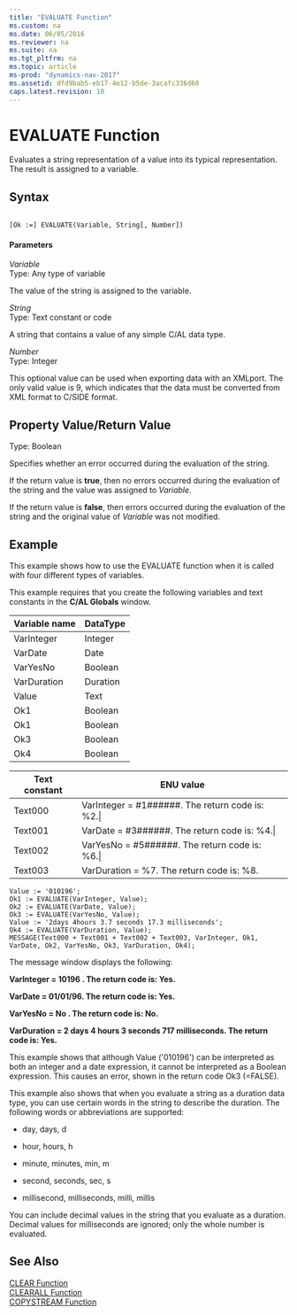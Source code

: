 ```yaml
---
title: "EVALUATE Function"
ms.custom: na
ms.date: 06/05/2016
ms.reviewer: na
ms.suite: na
ms.tgt_pltfrm: na
ms.topic: article
ms-prod: "dynamics-nav-2017"
ms.assetid: dfd9bab5-eb17-4e12-b5de-3acafc336d60
caps.latest.revision: 10
---
```

# EVALUATE Function
Evaluates a string representation of a value into its typical representation. The result is assigned to a variable.  
  
## Syntax  
  
```  
  
[Ok :=] EVALUATE(Variable, String[, Number])  
```  
  
#### Parameters  
 *Variable*  
 Type: Any type of variable  
  
 The value of the string is assigned to the variable.  
  
 *String*  
 Type: Text constant or code  
  
 A string that contains a value of any simple C/AL data type.  
  
 *Number*  
 Type: Integer  
  
 This optional value can be used when exporting data with an XMLport. The only valid value is 9, which indicates that the data must be converted from XML format to C\/SIDE format.  
  
## Property Value/Return Value  
 Type: Boolean  
  
 Specifies whether an error occurred during the evaluation of the string.  
  
 If the return value is **true**, then no errors occurred during the evaluation of the string and the value was assigned to *Variable*.  
  
 If the return value is **false**, then errors occurred during the evaluation of the string and the original value of *Variable* was not modified.  
  
## Example  
 This example shows how to use the EVALUATE function when it is called with four different types of variables.  
  
 This example requires that you create the following variables and text constants in the **C/AL Globals** window.  
  
|Variable name|DataType|  
|-------------------|--------------|  
|VarInteger|Integer|  
|VarDate|Date|  
|VarYesNo|Boolean|  
|VarDuration|Duration|  
|Value|Text|  
|Ok1|Boolean|  
|Ok1|Boolean|  
|Ok3|Boolean|  
|Ok4|Boolean|  
  
|Text constant|ENU value|  
|-------------------|---------------|  
|Text000|VarInteger \= \#1\#\#\#\#\#\#. The return code is: %2.\\|  
|Text001|VarDate \= \#3\#\#\#\#\#\#. The return code is: %4.\\|  
|Text002|VarYesNo \= \#5\#\#\#\#\#\#. The return code is: %6.\\|  
|Text003|VarDuration \= %7. The return code is: %8.|  
  
```  
Value := '010196';  
Ok1 := EVALUATE(VarInteger, Value);  
Ok2 := EVALUATE(VarDate, Value);  
Ok3 := EVALUATE(VarYesNo, Value);  
Value := '2days 4hours 3.7 seconds 17.3 milliseconds';  
Ok4 := EVALUATE(VarDuration, Value);  
MESSAGE(Text000 + Text001 + Text002 + Text003, VarInteger, Ok1, VarDate, Ok2, VarYesNo, Ok3, VarDuration, Ok4);  
```  
  
 The message window displays the following:  
  
 **VarInteger \= 10196   . The return code is: Yes.**  
  
 **VarDate \= 01\/01\/96. The return code is: Yes.**  
  
 **VarYesNo \= No      . The return code is: No.**  
  
 **VarDuration \= 2 days 4 hours 3 seconds 717 milliseconds. The return code is: Yes.**  
  
 This example shows that although Value \('010196'\) can be interpreted as both an integer and a date expression, it cannot be interpreted as a Boolean expression. This causes an error, shown in the return code Ok3 \(\=FALSE\).  
  
 This example also shows that when you evaluate a string as a duration data type, you can use certain words in the string to describe the duration. The following words or abbreviations are supported:  
  
-   day, days, d  
  
-   hour, hours, h  
  
-   minute, minutes, min, m  
  
-   second, seconds, sec, s  
  
-   millisecond, milliseconds, milli, millis  
  
 You can include decimal values in the string that you evaluate as a duration. Decimal values for milliseconds are ignored; only the whole number is evaluated.  
  
## See Also  
 [CLEAR Function](CLEAR-Function.md)   
 [CLEARALL Function](CLEARALL-Function.md)   
 [COPYSTREAM Function](COPYSTREAM-Function.md)